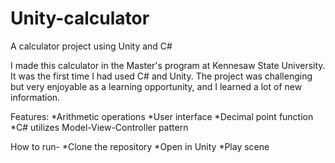 # Unity-calculator
A calculator project using Unity and C#

I made this calculator in the Master's program at Kennesaw State University. It was the first time I had used C# and Unity. The project was challenging but very enjoyable as a learning opportunity, and I learned a lot of new information.

Features: 
*Arithmetic operations
*User interface
*Decimal point function
*C# utilizes Model-View-Controller pattern

How to run-
*Clone the repository
*Open in Unity
*Play scene
